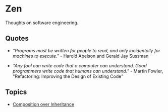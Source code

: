 # Zen

Thoughts on software engineering.

## Quotes

- *"Programs must be written for people to read, and only incidentally for machines to execute."* - Harold Abelson and Gerald Jay Sussman

- *“Any fool can write code that a computer can understand. Good programmers write code that humans can understand.”* - Martin Fowler, "Refactoring: Improving the Design of Existing Code"

## Topics

- [Composition over Inheritance](https://github.com/kbparagua/zen/blob/master/COI.md)
